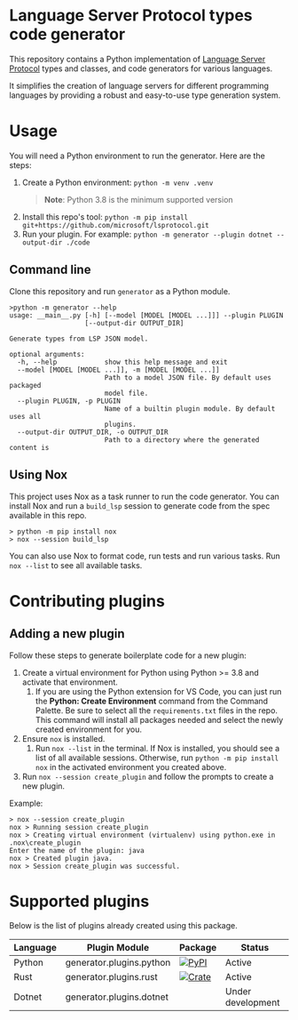 # Language Server Protocol types code generator

This repository contains a Python implementation of [Language Server Protocol](https://microsoft.github.io/language-server-protocol/) types and classes, and code generators for various languages.

It simplifies the creation of language servers for different programming languages by providing a robust and easy-to-use type generation system.

# Usage

You will need a Python environment to run the generator. Here are the steps:

1. Create a Python environment: `python -m venv .venv`
    > **Note**: Python 3.8 is the minimum supported version
2. Install this repo's tool: `python -m pip install git+https://github.com/microsoft/lsprotocol.git`
3. Run your plugin. For example: `python -m generator --plugin dotnet --output-dir ./code`

## Command line

Clone this repository and run `generator` as a Python module.

```console
>python -m generator --help
usage: __main__.py [-h] [--model [MODEL [MODEL ...]]] --plugin PLUGIN
                   [--output-dir OUTPUT_DIR]

Generate types from LSP JSON model.

optional arguments:
  -h, --help            show this help message and exit
  --model [MODEL [MODEL ...]], -m [MODEL [MODEL ...]]
                        Path to a model JSON file. By default uses packaged
                        model file.
  --plugin PLUGIN, -p PLUGIN
                        Name of a builtin plugin module. By default uses all
                        plugins.
  --output-dir OUTPUT_DIR, -o OUTPUT_DIR
                        Path to a directory where the generated content is
```

## Using Nox

This project uses Nox as a task runner to run the code generator. You can install Nox and run a `build_lsp` session to generate code from the spec available in this repo.

```console
> python -m pip install nox
> nox --session build_lsp
```

You can also use Nox to format code, run tests and run various tasks. Run `nox --list` to see all available tasks.

# Contributing plugins

## Adding a new plugin

Follow these steps to generate boilerplate code for a new plugin:

1. Create a virtual environment for Python using Python >= 3.8 and activate that environment.
    1. If you are using the Python extension for VS Code, you can just run the **Python: Create Environment** command from the Command Palette. Be sure to select all the `requirements.txt` files in the repo. This command will install all packages needed and select the newly created environment for you.
1. Ensure `nox` is installed.
    1. Run `nox --list` in the terminal. If Nox is installed, you should see a list of all available sessions. Otherwise, run `python -m pip install nox` in the activated environment you created above.
1. Run `nox --session create_plugin` and follow the prompts to create a new plugin.

Example:

```console
> nox --session create_plugin
nox > Running session create_plugin
nox > Creating virtual environment (virtualenv) using python.exe in .nox\create_plugin
Enter the name of the plugin: java
nox > Created plugin java.
nox > Session create_plugin was successful.
```

# Supported plugins

Below is the list of plugins already created using this package.

| Language | Plugin Module            | Package                                                                                             | Status            |
| -------- | ------------------------ | --------------------------------------------------------------------------------------------------- | ----------------- |
| Python   | generator.plugins.python | [![PyPI](https://img.shields.io/pypi/v/lsprotocol?label=lsprotocol)](https://pypi.org/p/lsprotocol) | Active            |
| Rust     | generator.plugins.rust   | [![Crate](https://img.shields.io/crates/v/lsprotocol)](https://crates.io/crates/lsprotocol)         | Active            |
| Dotnet   | generator.plugins.dotnet | <in development>                                                                                    | Under development |
